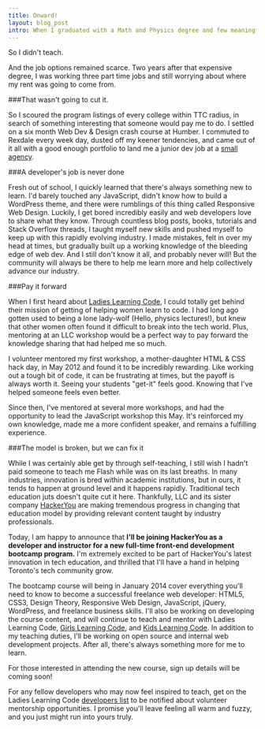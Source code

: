 ```yaml
---
title: Onward!
layout: blog_post
intro: When I graduated with a Math and Physics degree and few meaningful job options, everyone told me I should teach. "Are you kidding me? I haven't got the patience for that!"
---
```


So I didn't teach.

And the job options remained scarce. Two years after that expensive degree, I was working three part time jobs and still worrying about where my rent was going to come from. 

###That wasn't going to cut it.

So I scoured the program listings of every college within TTC radius, in search of something interesting that someone would pay me to do. I settled on a six month Web Dev & Design crash course at Humber. I commuted to Rexdale every week day, dusted off my keener tendencies, and came out of it all with a good enough portfolio to land me a junior dev job at a [small agency](http://filamentlab.com).

###A developer's job is never done

Fresh out of school, I quickly learned that there's always something new to learn.  I'd barely touched any JavaScript, didn't know how to build a WordPress theme, and there were rumblings of this thing called Responsive Web Design. Luckily, I get bored incredibly easily and web developers love to share what they know. Through countless blog posts, books, tutorials and Stack Overflow threads, I taught myself new skills and pushed myself to keep up with this rapidly evolving industry.  I made mistakes, felt in over my head at times, but gradually built up a working knowledge of the bleeding edge of web dev. And I still don't know it all, and probably never will! But the community will always be there to help me learn more and help collectively advance our industry.

###Pay it forward

When I first heard about [Ladies Learning Code](http://ladieslearningcode.com/), I could totally get behind their mission of getting of helping women learn to code.  I had long ago gotten used to being a lone lady-wolf (Hello, physics lectures!), but knew that other women often found it difficult to break into the tech world. Plus, mentoring at an LLC workshop would be a perfect way to pay forward the knowledge sharing that had helped me so much. 

I volunteer mentored my first workshop, a mother-daughter HTML & CSS hack day, in May 2012 and found it to be incredibly rewarding.  Like working out a tough bit of code, it can be frustrating at times, but the payoff is always worth it.  Seeing your students "get-it" feels good. Knowing that I've helped someone feels even better.

Since then, I've mentored at several more workshops, and had the opportunity to lead the JavaScript workshop this May.  It's reinforced my own knowledge, made me a more confident speaker, and remains a fulfilling experience.

###The model is broken, but we can fix it

While I was certainly able get by through self-teaching, I still wish I hadn't paid someone to teach me Flash while was on its last breaths. In many industries, innovation is bred within academic institutions, but in ours, it tends to happen at ground level and it happens rapidly. Traditional tech education juts doesn't quite cut it here. Thankfully, LLC and its sister company [HackerYou](http://hackeryou.com/) are making tremendous progress in changing that education model by providing relevant content taught by industry professionals. 

Today, I am happy to announce that __I'll be joining HackerYou as a developer and instructor for a new full-time front-end development bootcamp program.__ I'm extremely excited to be part of HackerYou's latest innovation in tech education, and thrilled that I'll have a hand in helping Toronto's tech community grow.

The bootcamp course will being in January 2014 cover everything you'll need to know to become a successful freelance web developer: HTML5, CSS3, Design Theory, Responsive Web Design, JavaScript, jQuery, WordPress, and freelance business skills. I'll also be working on developing the course content, and will continue to teach and mentor with Ladies Learning Code, [Girls Learning Code](http://girlslearningcode.com/), and [Kids Learning Code](http://ladieslearningcode.com/2013/05/announcing-kids-learning-code-girls-learning-code-for-teens/). In addition to my teaching duties, I'll be working on open source and internal web development projects.  After all, there's always something more for me to learn.

For those interested in attending the new course, sign up details will be coming soon! 

For any fellow developers who may now feel inspired to teach, get on the Ladies Learning Code [developers list](http://ladieslearningcode.us2.list-manage.com/subscribe?u=ffce8cb0bd8c24faff9817f63&id=bf915f0cf5) to be notified about volunteer mentorship opportunities. I promise you'll leave feeling all warm and fuzzy, and you just might run into yours truly.








